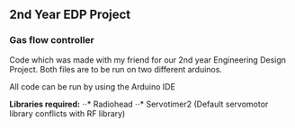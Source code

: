## 2nd Year EDP Project
### Gas flow controller

Code which was made with my friend for our 2nd year Engineering Design Project. Both files are to be run on two different arduinos.

All code can be run by using the Arduino IDE

**Libraries required:**
⋅⋅* Radiohead
⋅⋅* Servotimer2 (Default servomotor library conflicts with RF library)
